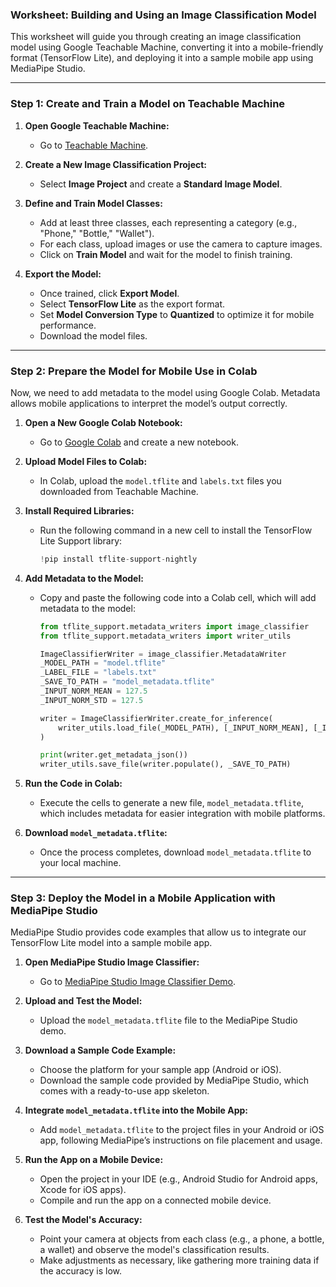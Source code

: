 ### Worksheet: Building and Using an Image Classification Model

This worksheet will guide you through creating an image classification model using Google Teachable Machine, converting it into a mobile-friendly format (TensorFlow Lite), and deploying it into a sample mobile app using MediaPipe Studio.

---

### Step 1: Create and Train a Model on Teachable Machine

1. **Open Google Teachable Machine:**
   - Go to [Teachable Machine](https://teachablemachine.withgoogle.com/).
   
2. **Create a New Image Classification Project:**
   - Select **Image Project** and create a **Standard Image Model**.

3. **Define and Train Model Classes:**
   - Add at least three classes, each representing a category (e.g., "Phone," "Bottle," "Wallet").
   - For each class, upload images or use the camera to capture images.
   - Click on **Train Model** and wait for the model to finish training.

4. **Export the Model:**
   - Once trained, click **Export Model**.
   - Select **TensorFlow Lite** as the export format.
   - Set **Model Conversion Type** to **Quantized** to optimize it for mobile performance.
   - Download the model files.

---

### Step 2: Prepare the Model for Mobile Use in Colab

Now, we need to add metadata to the model using Google Colab. Metadata allows mobile applications to interpret the model’s output correctly.

1. **Open a New Google Colab Notebook:**
   - Go to [Google Colab](https://colab.research.google.com/) and create a new notebook.

2. **Upload Model Files to Colab:**
   - In Colab, upload the `model.tflite` and `labels.txt` files you downloaded from Teachable Machine.

3. **Install Required Libraries:**
   - Run the following command in a new cell to install the TensorFlow Lite Support library:
     ```python
     !pip install tflite-support-nightly
     ```

4. **Add Metadata to the Model:**
   - Copy and paste the following code into a Colab cell, which will add metadata to the model:

     ```python
     from tflite_support.metadata_writers import image_classifier
     from tflite_support.metadata_writers import writer_utils

     ImageClassifierWriter = image_classifier.MetadataWriter
     _MODEL_PATH = "model.tflite"
     _LABEL_FILE = "labels.txt"
     _SAVE_TO_PATH = "model_metadata.tflite"
     _INPUT_NORM_MEAN = 127.5
     _INPUT_NORM_STD = 127.5

     writer = ImageClassifierWriter.create_for_inference(
         writer_utils.load_file(_MODEL_PATH), [_INPUT_NORM_MEAN], [_INPUT_NORM_STD], [_LABEL_FILE]
     )

     print(writer.get_metadata_json())
     writer_utils.save_file(writer.populate(), _SAVE_TO_PATH)
     ```
     
5. **Run the Code in Colab:**
   - Execute the cells to generate a new file, `model_metadata.tflite`, which includes metadata for easier integration with mobile platforms.

6. **Download `model_metadata.tflite`:**
   - Once the process completes, download `model_metadata.tflite` to your local machine.

---

### Step 3: Deploy the Model in a Mobile Application with MediaPipe Studio

MediaPipe Studio provides code examples that allow us to integrate our TensorFlow Lite model into a sample mobile app.

1. **Open MediaPipe Studio Image Classifier:**
   - Go to [MediaPipe Studio Image Classifier Demo](https://mediapipe-studio.webapps.google.com/studio/demo/image_classifier).

2. **Upload and Test the Model:**
   - Upload the `model_metadata.tflite` file to the MediaPipe Studio demo.

3. **Download a Sample Code Example:**
   - Choose the platform for your sample app (Android or iOS).
   - Download the sample code provided by MediaPipe Studio, which comes with a ready-to-use app skeleton.

4. **Integrate `model_metadata.tflite` into the Mobile App:**
   - Add `model_metadata.tflite` to the project files in your Android or iOS app, following MediaPipe’s instructions on file placement and usage.

5. **Run the App on a Mobile Device:**
   - Open the project in your IDE (e.g., Android Studio for Android apps, Xcode for iOS apps).
   - Compile and run the app on a connected mobile device.

6. **Test the Model's Accuracy:**
   - Point your camera at objects from each class (e.g., a phone, a bottle, a wallet) and observe the model's classification results.
   - Make adjustments as necessary, like gathering more training data if the accuracy is low.
